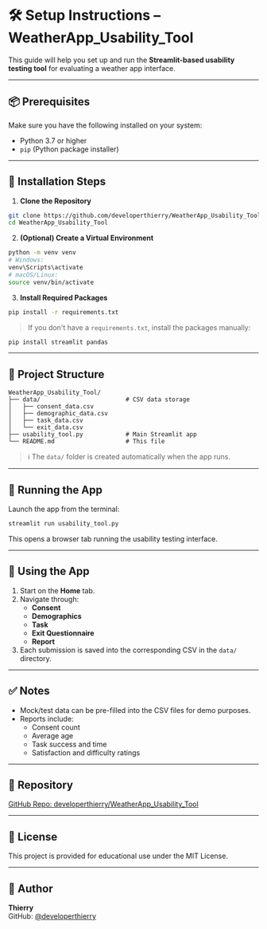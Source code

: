 # 🛠️ Setup Instructions – WeatherApp_Usability_Tool

This guide will help you set up and run the **Streamlit-based usability testing tool** for evaluating a weather app interface.

---

## 📦 Prerequisites

Make sure you have the following installed on your system:

- Python 3.7 or higher  
- `pip` (Python package installer)  

---

## 🔧 Installation Steps

1. **Clone the Repository**

```bash
git clone https://github.com/developerthierry/WeatherApp_Usability_Tool.git
cd WeatherApp_Usability_Tool
```

2. **(Optional) Create a Virtual Environment**

```bash
python -m venv venv
# Windows:
venv\Scripts\activate
# macOS/Linux:
source venv/bin/activate
```

3. **Install Required Packages**

```bash
pip install -r requirements.txt
```

> If you don't have a `requirements.txt`, install the packages manually:

```bash
pip install streamlit pandas
```

---

## 📂 Project Structure

```
WeatherApp_Usability_Tool/
├── data/                        # CSV data storage
│   ├── consent_data.csv
│   ├── demographic_data.csv
│   ├── task_data.csv
│   └── exit_data.csv
├── usability_tool.py            # Main Streamlit app
└── README.md                    # This file
```

> ℹ️ The `data/` folder is created automatically when the app runs.

---

## 🚀 Running the App

Launch the app from the terminal:

```bash
streamlit run usability_tool.py
```

This opens a browser tab running the usability testing interface.

---

## 🧪 Using the App

1. Start on the **Home** tab.
2. Navigate through:
   - **Consent**
   - **Demographics**
   - **Task**
   - **Exit Questionnaire**
   - **Report**
3. Each submission is saved into the corresponding CSV in the `data/` directory.

---

## ✅ Notes

- Mock/test data can be pre-filled into the CSV files for demo purposes.
- Reports include:
  - Consent count
  - Average age
  - Task success and time
  - Satisfaction and difficulty ratings

---

## 🔗 Repository

[GitHub Repo: developerthierry/WeatherApp_Usability_Tool](https://github.com/developerthierry/WeatherApp_Usability_Tool)

---

## 📄 License

This project is provided for educational use under the MIT License.

---

## 🙋 Author

**Thierry**  
GitHub: [@developerthierry](https://github.com/developerthierry)
